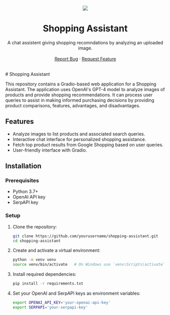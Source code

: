 <div id="top"></div>

<br />
<div align="center">
  <img src="header.png">

  <h1 align="center">Shopping Assistant</h1>
  <p align="center">
    A chat assistent giving shopping recomndations by analyzing an uploaded image.
    <br />
    <br />
    <a href="https://github.com/yllnoreshehi/shopping_assistant/issues">Report Bug</a>
    ·
    <a href="https://github.com/yllnoreshehi/shopping_assistant/issues">Request Feature</a>
  </p>
</div>
<br />
<!--  credit picture: Photo by Godisable Jacob: https://www.pexels.com/photo/woman-wearing-multicolored-top-while-holding-red-leather-sling-bag-1501215/-->
# Shopping Assistant

This repository contains a Gradio-based web application for a Shopping Assistant. The application uses OpenAI's GPT-4 model to analyze images of products and provide shopping recommendations. It can process user queries to assist in making informed purchasing decisions by providing product comparisons, features, advantages, and disadvantages.

## Features

- Analyze images to list products and associated search queries.
- Interactive chat interface for personalized shopping assistance.
- Fetch top product results from Google Shopping based on user queries.
- User-friendly interface with Gradio.

## Installation

### Prerequisites

- Python 3.7+
- OpenAI API key
- SerpAPI key

### Setup

1. Clone the repository:
   ```bash
   git clone https://github.com/yourusername/shopping-assistant.git
   cd shopping-assistant
2. Create and activate a virtual environment:
   ```bash
   python -m venv venv
   source venv/bin/activate   # On Windows use `venv\Scripts\activate`
3. Install required dependencies:
   ```bash
   pip install -r requirements.txt
4. Set your OpenAI and SerpAPI keys as environment variables:
   ```bash
   export OPENAI_API_KEY='your-openai-api-key'
   export SERPAPI='your-serpapi-key'